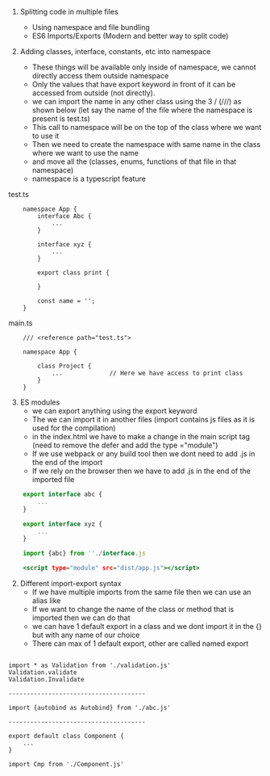 1. Splitting code in multiple files

   - Using namespace and file bundling
   - ES6 Imports/Exports (Modern and better way to split code)

2. Adding classes, interface, constants, etc into namespace
   - These things will be available only inside of namespace, we cannot directly access them outside namespace
   - Only the values that have export keyword in front of it can be accessed from outside (not directly).
   - we can import the name in any other class using the 3 / (///) as shown below (let say the name of the file where the namespace is present is test.ts)
   - This call to namespace will be on the top of the class where we want to use it
   - Then we need to create the namespace with same name in the class where we want to use the name
   - and move all the (classes, enums, functions of that file in that namespace)
   - namespace is a typescript feature

test.ts

```
    namespace App {
        interface Abc {
            ...
        }

        interface xyz {
            ...
        }

        export class print {

        }

        const name = '';
    }

```

main.ts

```
    /// <reference path="test.ts">

    namespace App {

        class Project {
            ...             // Here we have access to print class
        }
    }

```

3. ES modules
   - we can export anything using the export keyword
   - The we can import it in another files (import contains js files as it is used for the compilation)
   - in the index.html we have to make a change in the main script tag (need to remove the defer and add the type ="module")
   - If we use webpack or any build tool then we dont need to add .js in the end of the import
   - If we rely on the browser then we have to add .js in the end of the imported file

```interface.ts
    export interface abc {
        ...
    }

    export interface xyz {
        ...
    }
```

```app.ts
    import {abc} from ''./interface.js
```

```index.html
    <script type="module" src="dist/app.js"></script>
```

2. Different import-export syntax
   - If we have multiple imports from the same file then we can use an alias like
   - If we want to change the name of the class or method that is imported then we can do that
   - we can have 1 default export in a class and we dont import it in the {} but with any name of our choice
   - There can max of 1 default export, other are called named export

```

import * as Validation from './validation.js'
Validation.validate
Validation.Invalidate

--------------------------------------

import {autobind as Autobind} from './abc.js'

--------------------------------------

export default class Component {
    ...
}

import Cmp from './Component.js'

```


